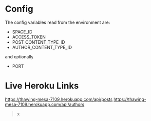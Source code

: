 # Config

The config variables read from the environment are:

* SPACE_ID
* ACCESS_TOKEN
* POST_CONTENT_TYPE_ID
* AUTHOR_CONTENT_TYPE_ID

and optionally

* PORT

# Live Heroku Links

https://thawing-mesa-7109.herokuapp.com/api/posts
https://thawing-mesa-7109.herokuapp.com/api/authors
>x
